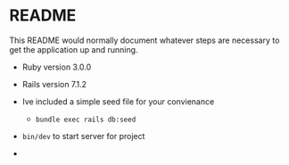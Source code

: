 # README

This README would normally document whatever steps are necessary to get the
application up and running.

* Ruby version 3.0.0
* Rails version 7.1.2

* Ive included a simple seed file for your convienance
  * `bundle exec rails db:seed`

* `bin/dev` to start server for project

* 
